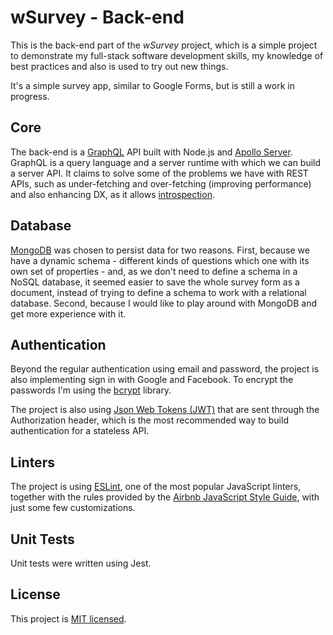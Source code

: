 # wSurvey - Back-end

This is the back-end part of the _wSurvey_ project, which is a simple project to demonstrate my full-stack software development skills, my knowledge of best practices and also is used to try out new things.

It's a simple survey app, similar to Google Forms, but is still a work in progress.

## Core

The back-end is a [GraphQL](https://graphql.org/) API built with Node.js and [Apollo Server](https://www.apollographql.com/docs/apollo-server/). GraphQL is a query language and a server runtime with which we can build a server API. It claims to solve some of the problems we have with REST APIs, such as under-fetching and over-fetching (improving performance) and also enhancing DX, as it allows [introspection](https://graphql.org/learn/introspection/).

## Database

[MongoDB](https://www.mongodb.com/) was chosen to persist data for two reasons. First, because we have a dynamic schema - different kinds of questions which one with its own set of properties - and, as we don't need to define a schema in a NoSQL database, it seemed easier to save the whole survey form as a document, instead of trying to define a schema to work with a relational database. Second, because I would like to play around with MongoDB and get more experience with it.

## Authentication

Beyond the regular authentication using email and password, the project is also implementing sign in with Google and Facebook. To encrypt the passwords I'm using the [bcrypt](https://www.npmjs.com/package/bcrypt) library.

The project is also using [Json Web Tokens (JWT)](https://jwt.io/) that are sent through the Authorization header, which is the most recommended way to build authentication for a stateless API.

## Linters

The project is using [ESLint](https://eslint.org), one of the most popular JavaScript linters, together with the rules provided by the [Airbnb JavaScript Style Guide](https://github.com/airbnb/javascript), with just some few customizations.

## Unit Tests

Unit tests were written using Jest.

## License

This project is [MIT licensed](LICENSE).
